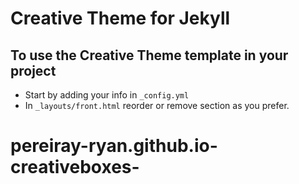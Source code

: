 # Creative Theme for Jekyll

## To use the Creative Theme template in your project

- Start by adding your info in `_config.yml`
- In `_layouts/front.html` reorder or remove section as you prefer.

# pereiray-ryan.github.io-creativeboxes-
